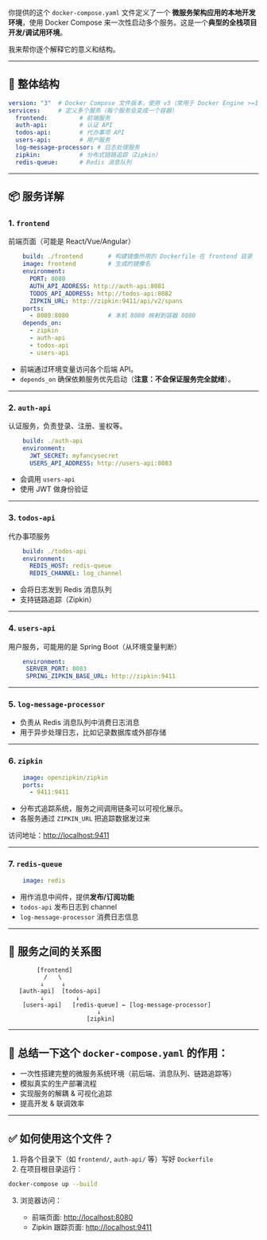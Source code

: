 你提供的这个 `docker-compose.yaml` 文件定义了一个 **微服务架构应用的本地开发环境**，使用 Docker Compose 来一次性启动多个服务。这是一个**典型的全栈项目开发/调试用环境**。

我来帮你逐个解释它的意义和结构。

---

## 🧱 整体结构

```yaml
version: "3"  # Docker Compose 文件版本，使用 v3（常用于 Docker Engine >=1.13）
services:     # 定义多个服务（每个服务会变成一个容器）
  frontend:         # 前端服务
  auth-api:         # 认证 API
  todos-api:        # 代办事项 API
  users-api:        # 用户服务
  log-message-processor: # 日志处理服务
  zipkin:           # 分布式链路追踪（Zipkin）
  redis-queue:      # Redis 消息队列
```

---

## 📦 服务详解

### 1. `frontend`

前端页面（可能是 React/Vue/Angular）

```yaml
    build: ./frontend       # 构建镜像所用的 Dockerfile 在 frontend 目录
    image: frontend         # 生成的镜像名
    environment:
      PORT: 8080
      AUTH_API_ADDRESS: http://auth-api:8081
      TODOS_API_ADDRESS: http://todos-api:8082
      ZIPKIN_URL: http://zipkin:9411/api/v2/spans
    ports:
      - 8080:8080           # 本机 8080 映射到容器 8080
    depends_on:
      - zipkin
      - auth-api
      - todos-api
      - users-api
```

* 前端通过环境变量访问各个后端 API。
* `depends_on` 确保依赖服务优先启动（**注意：不会保证服务完全就绪**）。

---

### 2. `auth-api`

认证服务，负责登录、注册、鉴权等。

```yaml
    build: ./auth-api
    environment:
      JWT_SECRET: myfancysecret
      USERS_API_ADDRESS: http://users-api:8083
```

* 会调用 `users-api`
* 使用 JWT 做身份验证

---

### 3. `todos-api`

代办事项服务

```yaml
    build: ./todos-api
    environment:
      REDIS_HOST: redis-queue
      REDIS_CHANNEL: log_channel
```

* 会将日志发到 Redis 消息队列
* 支持链路追踪（Zipkin）

---

### 4. `users-api`

用户服务，可能用的是 Spring Boot（从环境变量判断）

```yaml
    environment:
     SERVER_PORT: 8083
     SPRING_ZIPKIN_BASE_URL: http://zipkin:9411
```

---

### 5. `log-message-processor`

* 负责从 Redis 消息队列中消费日志消息
* 用于异步处理日志，比如记录数据库或外部存储

---

### 6. `zipkin`

```yaml
    image: openzipkin/zipkin
    ports:
      - 9411:9411
```

* 分布式追踪系统，服务之间调用链条可以可视化展示。
* 各服务通过 `ZIPKIN_URL` 把追踪数据发过来

访问地址：[http://localhost:9411](http://localhost:9411)

---

### 7. `redis-queue`

```yaml
    image: redis
```

* 用作消息中间件，提供**发布/订阅功能**
* `todos-api` 发布日志到 channel
* `log-message-processor` 消费日志信息

---

## 🔄 服务之间的关系图

```text
        [frontend]
          /   \
         ↓     ↓
   [auth-api]  [todos-api] 
         ↓         ↓
    [users-api]   [redis-queue] ← [log-message-processor]
                         ↓
                      [zipkin]
```

---

## 🧠 总结一下这个 `docker-compose.yaml` 的作用：

* 一次性搭建完整的微服务系统环境（前后端、消息队列、链路追踪等）
* 模拟真实的生产部署流程
* 实现服务的解耦 & 可视化追踪
* 提高开发 & 联调效率

---

## ✅ 如何使用这个文件？

1. 将各个目录下（如 `frontend/`, `auth-api/` 等）写好 `Dockerfile`
2. 在项目根目录运行：

```bash
docker-compose up --build
```

3. 浏览器访问：

   * 前端页面: [http://localhost:8080](http://localhost:8080)
   * Zipkin 跟踪页面: [http://localhost:9411](http://localhost:9411)

